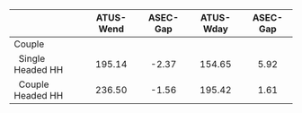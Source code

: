 
|                      |    ATUS-Wend |     ASEC-Gap |    ATUS-Wday |     ASEC-Gap |
| -------------------- | :----------: | :----------: | :----------: | :----------: |
| Couple               |              |              |              |              |
| &nbsp;&nbsp;Single Headed HH |       195.14 |        -2.37 |       154.65 |         5.92 |
| &nbsp;&nbsp;Couple Headed HH |       236.50 |        -1.56 |       195.42 |         1.61 |

